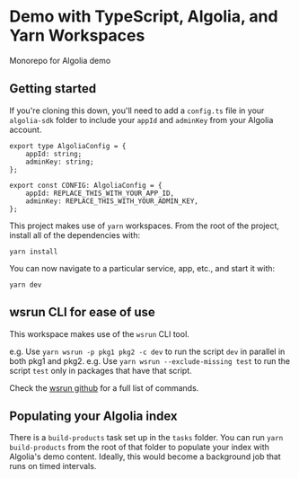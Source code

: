 # Demo with TypeScript, Algolia, and Yarn Workspaces

Monorepo for Algolia demo

## Getting started

If you're cloning this down, you'll need to add a `config.ts` file in your `algolia-sdk` folder to include your `appId` and `adminKey` from your Algolia account.

```
export type AlgoliaConfig = {
    appId: string;
    adminKey: string;
};

export const CONFIG: AlgoliaConfig = {
    appId: REPLACE_THIS_WITH_YOUR_APP_ID,
    adminKey: REPLACE_THIS_WITH_YOUR_ADMIN_KEY,
};
```

This project makes use of `yarn` workspaces. From the root of the project, install all of the dependencies with:

`yarn install`

You can now navigate to a particular service, app, etc., and start it with:

`yarn dev`

## wsrun CLI for ease of use

This workspace makes use of the `wsrun` CLI tool.

e.g. Use `yarn wsrun -p pkg1 pkg2 -c dev` to run the script `dev` in parallel in both pkg1 and pkg2.
e.g. Use `yarn wsrun --exclude-missing test` to run the script `test` only in packages that have that script.

Check the [wsrun github](https://github.com/whoeverest/wsrun) for a full list of commands.

## Populating your Algolia index

There is a `build-products` task set up in the `tasks` folder. You can run `yarn build-products` from the root of that folder to populate your index with Algolia's demo content. Ideally, this would become a background job that runs on timed intervals.